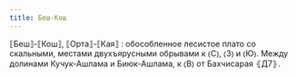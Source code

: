 ```yaml
---
title: Беш-Кош
---
```


⟦Беш⟧-⟦Кош⟧, ⟦Орта⟧-⟦Кая⟧
: обособленное лесистое плато со скальными, местами двухъярусными обрывами к ⦅С⦆, ⦅З⦆ и ⦅Ю⦆. Между долинами Кучук-Ашлама и Биюк-Ашлама, к ⦅В⦆ от Бахчисарая ⦃Д7⦄.
